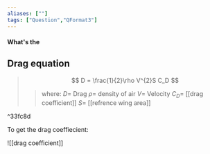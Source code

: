 ```yaml
---
aliases: [""]
tags: ["Question","QFormat3"]
---
```


#### What's the
## Drag equation
> $$ D = \frac{1}{2}\rho V^{2}S C_D $$ 
>> where:
>> $D =$ Drag
>> $\rho =$ density of air
>> $V =$  Velocity
>> $C_D=$ [[drag coefficient]]
>> $S=$ [[refrence wing area]]

^33fc8d

To get the drag coeffiecient:

![[drag coefficient]]